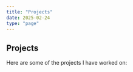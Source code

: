 ```yaml
---
title: "Projects"
date: 2025-02-24
type: "page"
---
```


## Projects

Here are some of the projects I have worked on:
